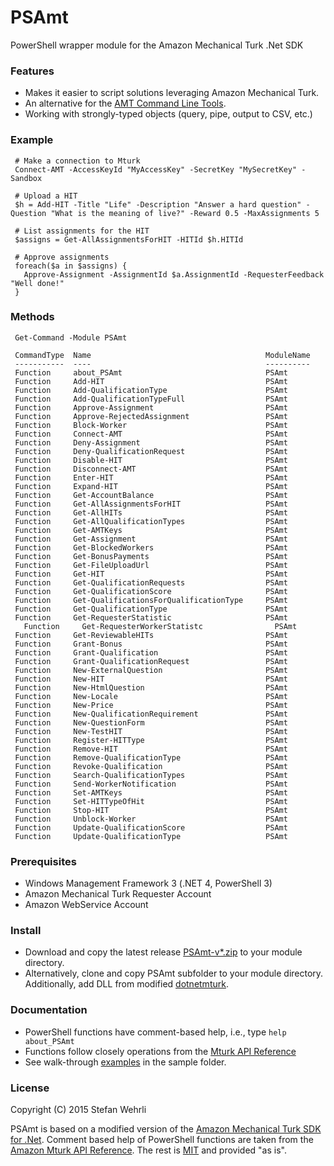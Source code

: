 # PSAmt

PowerShell wrapper module for the Amazon Mechanical Turk .Net SDK

### Features

- Makes it easier to script solutions leveraging Amazon Mechanical Turk.
- An alternative for the [AMT Command Line Tools](https://requester.mturk.com/developer/tools/clt).
- Working with strongly-typed objects (query, pipe, output to CSV, etc.)

### Example

     # Make a connection to Mturk
     Connect-AMT -AccessKeyId "MyAccessKey" -SecretKey "MySecretKey" -Sandbox

	 # Upload a HIT
	 $h = Add-HIT -Title "Life" -Description "Answer a hard question" -Question "What is the meaning of live?" -Reward 0.5 -MaxAssignments 5

	 # List assignments for the HIT
	 $assigns = Get-AllAssignmentsForHIT -HITId $h.HITId

	 # Approve assignments
	 foreach($a in $assigns) {
	   Approve-Assignment -AssignmentId $a.AssignmentId -RequesterFeedback "Well done!"
	 }

### Methods

     Get-Command -Module PSAmt

     CommandType  Name                                       ModuleName
     -----------  ----                                       ----------
     Function     about_PSAmt                                PSAmt
     Function     Add-HIT                                    PSAmt
     Function     Add-QualificationType                      PSAmt
     Function     Add-QualificationTypeFull                  PSAmt
     Function     Approve-Assignment                         PSAmt
     Function     Approve-RejectedAssignment                 PSAmt
     Function     Block-Worker                               PSAmt
     Function     Connect-AMT                                PSAmt
     Function     Deny-Assignment                            PSAmt
     Function     Deny-QualificationRequest                  PSAmt
     Function     Disable-HIT                                PSAmt
     Function     Disconnect-AMT                             PSAmt
     Function     Enter-HIT                                  PSAmt
     Function     Expand-HIT                                 PSAmt
     Function     Get-AccountBalance                         PSAmt
     Function     Get-AllAssignmentsForHIT                   PSAmt
     Function     Get-AllHITs                                PSAmt
     Function     Get-AllQualificationTypes                  PSAmt
     Function     Get-AMTKeys                                PSAmt
     Function     Get-Assignment                             PSAmt
     Function     Get-BlockedWorkers                         PSAmt
     Function     Get-BonusPayments                          PSAmt
     Function     Get-FileUploadUrl                          PSAmt
     Function     Get-HIT                                    PSAmt
     Function     Get-QualificationRequests                  PSAmt
     Function     Get-QualificationScore                     PSAmt
     Function     Get-QualificationsForQualificationType     PSAmt
     Function     Get-QualificationType                      PSAmt
     Function     Get-RequesterStatistic                     PSAmt
	   Function     Get-RequesterWorkerStatistc                PSAmt
     Function     Get-ReviewableHITs                         PSAmt
     Function     Grant-Bonus                                PSAmt
     Function     Grant-Qualification                        PSAmt
     Function     Grant-QualificationRequest                 PSAmt
     Function     New-ExternalQuestion                       PSAmt
     Function     New-HIT                                    PSAmt
     Function     New-HtmlQuestion                           PSAmt
     Function     New-Locale                                 PSAmt
     Function     New-Price                                  PSAmt
     Function     New-QualificationRequirement               PSAmt
     Function     New-QuestionForm                           PSAmt
     Function     New-TestHIT                                PSAmt
     Function     Register-HITType                           PSAmt
     Function     Remove-HIT                                 PSAmt
     Function     Remove-QualificationType                   PSAmt
     Function     Revoke-Qualification                       PSAmt
     Function     Search-QualificationTypes                  PSAmt
     Function     Send-WorkerNotification                    PSAmt
     Function     Set-AMTKeys                                PSAmt
     Function     Set-HITTypeOfHit                           PSAmt
     Function     Stop-HIT                                   PSAmt
     Function     Unblock-Worker                             PSAmt
     Function     Update-QualificationScore                  PSAmt
     Function     Update-QualificationType                   PSAmt

### Prerequisites

- Windows Management Framework 3 (.NET 4, PowerShell 3)
- Amazon Mechanical Turk Requester Account
- Amazon WebService Account

### Install

- Download and copy the latest release [PSAmt-v*.zip](https://github.com/descil/PSAmt/releases) to your module directory.
- Alternatively, clone and copy PSAmt subfolder to your module directory. Additionally, add DLL from modified [dotnetmturk](https://github.com/descil/dotnetmturk/releases).

### Documentation

- PowerShell functions have comment-based help, i.e., type `help about_PSAmt`
- Functions follow closely operations from the [Mturk API Reference](http://docs.aws.amazon.com/AWSMechTurk/latest/AWSMturkAPI/Welcome.html)
- See walk-through [examples](https://github.com/DeSciL/PSAmt/blob/master/PSAmt/samples/ApiSamples.ps1) in the sample folder.

### License

Copyright (C) 2015 Stefan Wehrli

PSAmt is based on a modified version of the [Amazon Mechanical Turk SDK for .Net](http://mturkdotnet.codeplex.com/). 
Comment based help of PowerShell functions are taken from the [Amazon Mturk API Reference](http://docs.aws.amazon.com/AWSMechTurk/latest/AWSMturkAPI/Welcome.html).
The rest is [MIT](https://github.com/DeSciL/PSAmt/blob/master/LICENSE) and provided "as is".